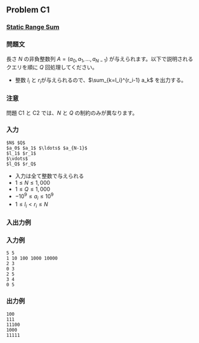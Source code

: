 


## Problem C1

### <u>**Static Range Sum**</u>

### 問題文

長さ $N$ の非負整数列 $A = (a_0, a_1, \ldots, a_{N-1})$ が与えられます。以下で説明されるクエリを順に $Q$ 回処理してください。

- 整数 $l_i$​ と $r_i$​ が与えられるので、$\sum_{k=l_i}^{r_i-1} a_k$​ を出力する。

### 注意

問題 C1 と C2 では、$N$ と $Q$ の制約のみが異なります。

### 入力

```
$N$ $Q$
$a_0$​ $a_1$​ $\ldots$ $a_{N-1}$​
$l_1$​ $r_1$​
$\vdots$
$l_Q$​ $r_Q$​
```

- 入力は全て整数で与えられる
- $1 \leq N \leq 1{,}000$
- $1 \leq Q \leq 1{,}000$
- $-10^{9} \leq a_i \leq 10^{9}$
- $1 \leq l_i < r_i \leq N$

### 入出力例


### 入力例 
```
5 5
1 10 100 1000 10000
2 3
0 3
2 5
3 4
0 5
```



### 出力例 
```
100
111
11100
1000
11111
```








